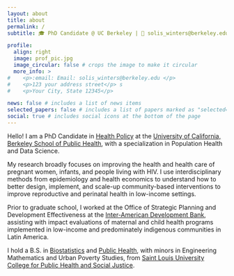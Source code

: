 ```yaml
---
layout: about
title: about
permalink: /
subtitle: 🎓 PhD Candidate @ UC Berkeley | 📧 solis_winters@berkeley.edu | 📍 Berkeley, CA

profile:
  align: right
  image: prof_pic.jpg
  image_circular: false # crops the image to make it circular
  more_info: >
#    <p>:email: Email: solis_winters@berkeley.edu </p>
#    <p>123 your address street</p> s
#    <p>Your City, State 12345</p>

news: false # includes a list of news items
selected_papers: false # includes a list of papers marked as "selected={true}"
social: true # includes social icons at the bottom of the page
---
```


Hello! I am a PhD Candidate in [Health Policy](https://publichealth.berkeley.edu/academics/programs/health-policy-phd) at the [University of California, Berkeley School of Public Health](https://publichealth.berkeley.edu), with a specialization in Population Health and Data Science.

My research broadly focuses on improving the health and health care of pregnant women, infants, and people living with HIV. I use interdisciplinary methods from epidemiology and health economics to understand how to better design, implement, and scale-up community-based interventions to improve reproductive and perinatal health in low-income settings. 

Prior to graduate school, I worked at the Office of Strategic Planning and Development Effectiveness at the [Inter-American Development Bank](https://www.iadb.org/en/who-we-are/about-idb), assisting with impact evaluations of maternal and child health programs implemented in low-income and predominately indigenous communities in Latin America. 

I hold a B.S. in [Biostatistics](https://www.slu.edu/public-health-social-justice/programs-and-certificates/health-analytics/biostatistics.php) and [Public Health](https://www.slu.edu/public-health-social-justice/programs-and-certificates/public-health/public-health.php), with minors in Engineering Mathematics and Urban Poverty Studies, from [Saint Louis University College for Public Health and Social Justice](https://www.slu.edu/public-health-social-justice/index.php).
